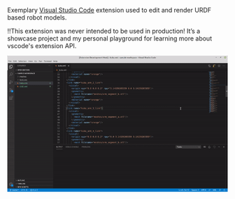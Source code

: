 Exemplary [Visual Studio Code](https://code.visualstudio.com/) extension used to edit and render URDF based robot models.

!!This extension was never intended to be used in production! It’s a showcase project and my personal playground for learning more about vscode's extension API.

![URDF Designer](images/vscode-preview.gif)

